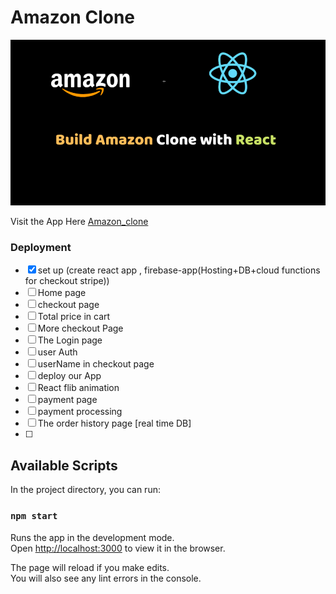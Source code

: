 <!-- @format -->

# Amazon Clone

<p align="center">
  <img alt="AmazonClone" src="./AmazonLogo.png">
</p>

Visit the App Here [Amazon_clone]()

### Deployment

- [x] set up (create react app , firebase-app(Hosting+DB+cloud functions for checkout stripe))
- [ ] Home page
- [ ] checkout page
- [ ] Total price in cart
- [ ] More checkout Page
- [ ] The Login page
- [ ] user Auth
- [ ] userName in checkout page
- [ ] deploy our App
- [ ] React flib animation
- [ ] payment page
- [ ] payment processing
- [ ] The order history page [real time DB]
- [ ]

## Available Scripts

In the project directory, you can run:

### `npm start`

Runs the app in the development mode.\
Open [http://localhost:3000](http://localhost:3000) to view it in the browser.

The page will reload if you make edits.\
You will also see any lint errors in the console.
